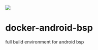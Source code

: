 
[![](https://images.microbadger.com/badges/image/rxwen/android-bsp.svg)](https://microbadger.com/images/rxwen/android-bsp "Get your own image badge on microbadger.com")


# docker-android-bsp
full build environment for android bsp
